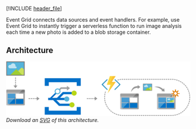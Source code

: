 


[!INCLUDE [header_file](../../../includes/sol-idea-header.md)]

Event Grid connects data sources and event handlers. For example, use Event Grid to instantly trigger a serverless function to run image analysis each time a new photo is added to a blob storage container.

## Architecture

![Architecture Diagram](../media/serverless-application-architectures-using-event-grid.png)
*Download an [SVG](../media/serverless-application-architectures-using-event-grid.svg) of this architecture.*
